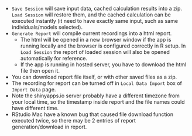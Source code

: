 - `Save Session` will save input data, cached calculation results into a zip. `Load Session` will restore them, and the cached calculation can be executed instantly (it need to have exactly same input, such as same individuals/models selected). 
- `Generate Report` will compile current recordings into a html report. 
  - The html will be opened in a new browser window if the app is running locally and the browser is configured correctly in R setup. In `Load Session` the report of loaded session will also be opened automatically for reference.
  - If the app is running in hosted server, you have to download the html file then open it.
- You can download report file itself, or with other saved files as a zip.
- The recording for report can be turned off in `Local Data Import` box of `Import Data` page.
- Note the shinyapps.io server probably have a different timezone from your local time, so the timestamp inside report and the file names could have different time.
- RStudio Mac have a known bug that caused file download function executed twice, so there may be 2 entries of report generation/download in report.
